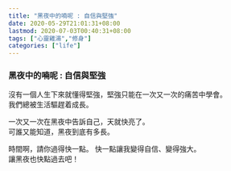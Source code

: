 ```yaml
---
title: "黑夜中的喃呢 : 自信與堅強"
date: 2020-05-29T21:01:31+08:00
lastmod: 2020-07-03T00:40:31+08:00
tags: ["心靈雞湯","修身"]
categories: ["life"]
---
```

### 黑夜中的喃呢 : 自信與堅強
<!--more-->
沒有一個人生下來就懂得堅強，堅強只能在一次又一次的痛苦中學會。  
我們總被生活驅趕着成長。

一次又一次在黑夜中告訴自己，天就快亮了。  
可誰又能知道，黑夜到底有多長。

時間啊，請你過得快一點。 
快一點讓我變得自信、變得強大。  
讓黑夜也快點過去吧！


